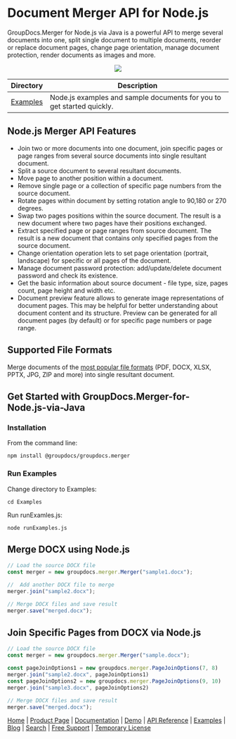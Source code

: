 # Document Merger API for Node.js

GroupDocs.Merger for Node.js via Java is a powerful API to merge several documents into one, split single document to multiple documents, reorder or replace document pages, change page orientation, manage document protection, render documents as images and more.

<p align="center">
  <a title="Download GitHub examples of GroupDocs.Merger for Node.js via Java source code" href="https://github.com/groupdocs-merger/GroupDocs.Merger-for-Node.js-via-Java/archive/master.zip"> 
    <img src="https://raw.github.com/AsposeExamples/java-examples-dashboard/master/images/downloadZip-Button-Large.png" />
  </a>
</p>

Directory | Description
--------- | -----------
[Examples](https://github.com/groupdocs-merger/GroupDocs.Merger-for-Node.js-via-Java/tree/master/Examples)  | Node.js examples and sample documents for you to get started quickly.


## Node.js Merger API Features 
- Join two or more documents into one document, join specific pages or page ranges from several source documents into single resultant document.
- Split a source document to several resultant documents.
- Move page to another position within a document.
- Remove single page or a collection of specific page numbers from the source document.
- Rotate pages within document by setting rotation angle to 90,180 or 270 degrees.
- Swap two pages positions within the source document. The result is a new document where two pages have their positions exchanged.
- Extract specified page or page ranges from source document. The result is a new document that contains only specified pages from the source document.
- Change orientation operation lets to set page orientation (portrait, landscape) for specific or all pages of the document.
- Manage document password protection: add/update/delete document password and check its existence.
- Get the basic information about source document - file type, size, pages count, page height and width etc.
- Document preview feature allows to generate image representations of document pages. This may be helpful for better understanding about document content and its structure. Preview can be generated for all document pages (by default) or for specific page numbers or page range.

## Supported File Formats
Merge documents of the [most popular file formats](https://docs.groupdocs.com/merger/nodejs-java/supported-document-formats/) (PDF, DOCX, XLSX, PPTX, JPG, ZIP and more) into single resultant document.

## Get Started with GroupDocs.Merger-for-Node.js-via-Java
### Installation

From the command line:

	npm install @groupdocs/groupdocs.merger

### Run Examples

Change directory to Examples:

	cd Examples

Run runExamles.js:

	node runExamples.js


## Merge DOCX using Node.js

```js
// Load the source DOCX file
const merger = new groupdocs.merger.Merger("sample1.docx");

//  Add another DOCX file to merge
merger.join("sample2.docx");

// Merge DOCX files and save result
merger.save("merged.docx");
```

## Join Specific Pages from DOCX via Node.js

```js
// Load the source DOCX file
const merger = new groupdocs.merger.Merger("sample.docx");

const pageJoinOptions1 = new groupdocs.merger.PageJoinOptions(7, 8)
merger.join("sample2.docx", pageJoinOptions1)
const pageJoinOptions2 = new groupdocs.merger.PageJoinOptions(9, 10)
merger.join("sample3.docx", pageJoinOptions2)

// Merge DOCX files and save result
merger.save("merged.docx");
```

[Home](https://www.groupdocs.com/) | [Product Page](https://products.groupdocs.com/merger/java) | [Documentation](https://docs.groupdocs.com/merger/java/) | [Demo](https://products.groupdocs.app/merger/family) | [API Reference](https://apireference.groupdocs.com/java/merger) | [Examples](https://github.com/groupdocs-merger/GroupDocs.Merger-for-Java/tree/master/Examples) | [Blog](https://blog.groupdocs.com/category/merger/) | [Search](https://search.groupdocs.com/) | [Free Support](https://forum.groupdocs.com/c/merger) | [Temporary License](https://purchase.groupdocs.com/temporary-license)